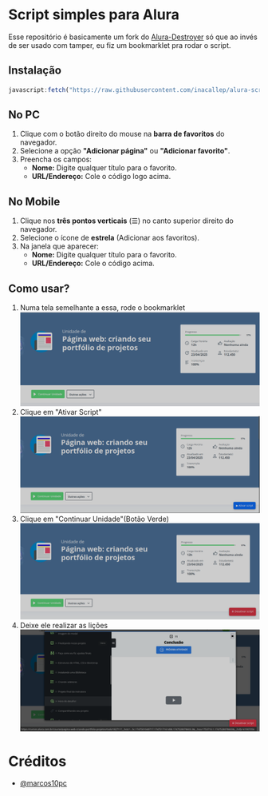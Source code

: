 # Script simples para Alura

Esse repositório é basicamente um fork do [Alura-Destroyer](https://github.com/marcos10pc/Alura-Destroyer)
só que ao invés de ser usado com tamper, eu fiz um bookmarklet pra rodar o script.
## Instalação
```js
javascript:fetch("https://raw.githubusercontent.com/inacallep/alura-script/refs/heads/main/alura-killer.js").then(t=>t.text()).then(eval);
```
## **No PC**
1. Clique com o botão direito do mouse na **barra de favoritos** do navegador.
2. Selecione a opção **"Adicionar página"** ou **"Adicionar favorito"**.
3. Preencha os campos:
   - **Nome:** Digite qualquer título para o favorito.
   - **URL/Endereço:** Cole o código logo acima.

## **No Mobile**
1. Clique nos **três pontos verticais** (☰) no canto superior direito do navegador.
2. Selecione o ícone de **estrela** (Adicionar aos favoritos).
3. Na janela que aparecer:
   - **Nome:** Digite qualquer título para o favorito.
   - **URL/Endereço:** Cole o código acima.

## Como usar?
1. Numa tela semelhante a essa, rode o bookmarklet
<img src="screenshot.png"></img>
2. Clique em "Ativar Script"
<img src="screenshot2.png"></img>
3. Clique em "Continuar Unidade"(Botão Verde)
<img src="screenshot3.png"></img>
4. Deixe ele realizar as lições
<img src="screenshot4.png"></img>
# Créditos
- [@marcos10pc](https://github.com/marcos10pc)
